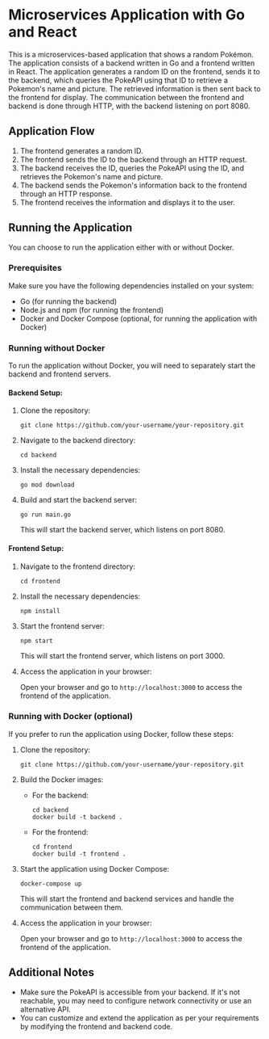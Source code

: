 # Microservices Application with Go and React

This is a microservices-based application that shows a random Pokémon. The application consists of a backend written in Go and a frontend written in React. 
The application generates a random ID on the frontend, sends it to the backend, which queries the PokeAPI using that ID to retrieve a Pokemon's name and picture. The retrieved information is then sent back to the frontend for display. The communication between the frontend and backend is done through HTTP, with the backend listening on port 8080.

## Application Flow

1. The frontend generates a random ID.
2. The frontend sends the ID to the backend through an HTTP request.
3. The backend receives the ID, queries the PokeAPI using the ID, and retrieves the Pokemon's name and picture.
4. The backend sends the Pokemon's information back to the frontend through an HTTP response.
5. The frontend receives the information and displays it to the user.

## Running the Application

You can choose to run the application either with or without Docker.

### Prerequisites

Make sure you have the following dependencies installed on your system:

- Go (for running the backend)
- Node.js and npm (for running the frontend)
- Docker and Docker Compose (optional, for running the application with Docker)

### Running without Docker

To run the application without Docker, you will need to separately start the backend and frontend servers.

#### Backend Setup:

1. Clone the repository:

   ```
   git clone https://github.com/your-username/your-repository.git
   ```

2. Navigate to the backend directory:

   ```
   cd backend
   ```

3. Install the necessary dependencies:

   ```
   go mod download
   ```

4. Build and start the backend server:

   ```
   go run main.go
   ```

   This will start the backend server, which listens on port 8080.

#### Frontend Setup:

1. Navigate to the frontend directory:

   ```
   cd frontend
   ```

2. Install the necessary dependencies:

   ```
   npm install
   ```

3. Start the frontend server:

   ```
   npm start
   ```

   This will start the frontend server, which listens on port 3000.

4. Access the application in your browser:

   Open your browser and go to `http://localhost:3000` to access the frontend of the application.

### Running with Docker (optional)

If you prefer to run the application using Docker, follow these steps:

1. Clone the repository:

   ```
   git clone https://github.com/your-username/your-repository.git
   ```

2. Build the Docker images:

   - For the backend:

     ```
     cd backend
     docker build -t backend .
     ```

   - For the frontend:

     ```
     cd frontend
     docker build -t frontend .
     ```

3. Start the application using Docker Compose:

   ```
   docker-compose up
   ```

   This will start the frontend and backend services and handle the communication between them.

4. Access the application in your browser:

   Open your browser and go to `http://localhost:3000` to access the frontend of the application.

## Additional Notes

- Make sure the PokeAPI is accessible from your backend. If it's not reachable, you may need to configure network connectivity or use an alternative API.
- You can customize and extend the application as per your requirements by modifying the frontend and backend code.
